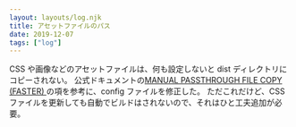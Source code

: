 ```yaml
---
layout: layouts/log.njk
title: アセットファイルのパス
date: 2019-12-07
tags: ["log"]
---
```


CSS や画像などのアセットファイルは、何も設定しないと dist ディレクトリにコピーされない。
公式ドキュメントの[MANUAL PASSTHROUGH FILE COPY (FASTER) ](https://www.11ty.dev/docs/copy/)の項を参考に、config ファイルを修正した。
ただこれだけど、CSS ファイルを更新しても自動でビルドはされないので、それはひと工夫追加が必要。
